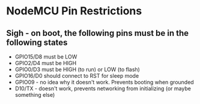 # NodeMCU Pin Restrictions

## Sigh - on boot, the following pins must be in the following states
* GPIO15/D8 must be LOW
* GPIO2/D4 must be HIGH
* GPIO0/D3 must be HIGH (to run) or LOW (to flash)
* GPIO16/D0 should connect to RST for sleep mode
* GPIO09 - no idea why it doesn't work. Prevents booting when grounded
* D10/TX - doesn't work, prevents networking from initializing (or maybe something else)


